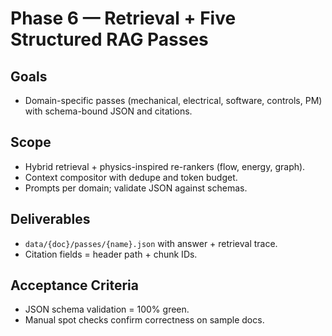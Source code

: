 # Phase 6 — Retrieval + Five Structured RAG Passes

## Goals
- Domain-specific passes (mechanical, electrical, software, controls, PM) with schema-bound JSON and citations.

## Scope
- Hybrid retrieval + physics-inspired re-rankers (flow, energy, graph).
- Context compositor with dedupe and token budget.
- Prompts per domain; validate JSON against schemas.

## Deliverables
- `data/{doc}/passes/{name}.json` with answer + retrieval trace.
- Citation fields = header path + chunk IDs.

## Acceptance Criteria
- JSON schema validation = 100% green.
- Manual spot checks confirm correctness on sample docs.
